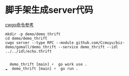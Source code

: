 # 脚手架生成server代码
[cwgo命令参考](https://www.cloudwego.io/docs/cwgo/tutorials/auto-completion/)
```shell
mkdir -p demo/demo_thrift
cd demo/demo_thrift
cwgo server --type RPC --module github.com/Ccmuyu/biz-demo/gomall/demo_thrift --service demo_thrift --idl ../../idl/echo.thrift


  demo_thrift [main] ⚡  go work use .
☁  demo_thrift [main] ⚡  go run . 
```